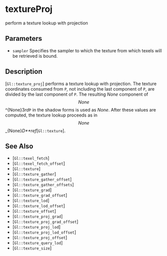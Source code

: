 # textureProj
perform a texture lookup with projection

## Parameters
- `sampler`
  Specifies the sampler to which the texture from which texels will be
  retrieved is bound.

## Description
[`Gl::texture_proj`] performs a texture lookup with projection. The
  texture coordinates consumed from `P`, not including the last
  component of `P`, are divided by the last component of `P`. The
  resulting $None$ component of $$ None $$ ^{None}3*rd*`P` in the shadow
  forms is used as $None$. After these values are computed, the texture
  lookup proceeds as in $$ None $$ _{None}*D**ref*[`Gl::texture`].

## See Also
- [`Gl::texel_fetch`]
- [`Gl::texel_fetch_offset`]
- [`Gl::texture`]
- [`Gl::texture_gather`]
- [`Gl::texture_gather_offset`]
- [`Gl::texture_gather_offsets`]
- [`Gl::texture_grad`]
- [`Gl::texture_grad_offset`]
- [`Gl::texture_lod`]
- [`Gl::texture_lod_offset`]
- [`Gl::texture_offset`]
- [`Gl::texture_proj_grad`]
- [`Gl::texture_proj_grad_offset`]
- [`Gl::texture_proj_lod`]
- [`Gl::texture_proj_lod_offset`]
- [`Gl::texture_proj_offset`]
- [`Gl::texture_query_lod`]
- [`Gl::texture_size`]
